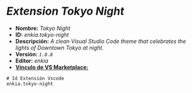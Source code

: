 <!-- Autor: Daniel Benjamin Perez Morales -->
<!-- GitHub: https://github.com/DanielBenjaminPerezMoralesDev13 -->
<!-- Gitlab: https://gitlab.com/DanielBenjaminPerezMoralesDev13 -->
<!-- Correo electrónico: danielperezdev@proton.me -->

# ***Extension Tokyo Night***

- **Nombre:** *Tokyo Night*
- **ID:** *enkia.tokyo-night*
- **Descripción:** *A clean Visual Studio Code theme that celebrates the lights of Downtown Tokyo at night.*
- **Versión:** *`1.0.8`*
- **Editor:** *enkia*
- **[Vínculo de VS Marketplace:](https://marketplace.visualstudio.com/items?itemName=enkia.tokyo-night "https://marketplace.visualstudio.com/items?itemName=enkia.tokyo-night")**

```plaintext
# Id Extensión Vscode
enkia.tokyo-night
```
